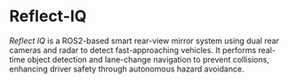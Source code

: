 # Reflect-IQ
*Reflect IQ* is a ROS2-based smart rear-view mirror system using dual rear cameras and radar to detect fast-approaching vehicles. It performs real-time object detection and lane-change navigation to prevent collisions, enhancing driver safety through autonomous hazard avoidance.
